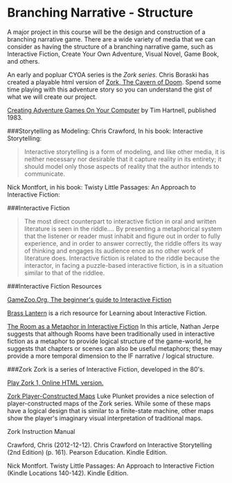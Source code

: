 # Branching Narrative - Structure
A major project in this course will be the design and construction of a branching narrative game.  There are a wide variety of media that we can consider as having the structure of a branching narrative game, such as Interactive Fiction, Create Your Own Adventure, Visual Novel, Game Book, and others.

An early and popluar CYOA series is the *Zork series*.  Chris Boraski has created a playable html version of [Zork, The Cavern of Doom](http://boraski.com/zork/index.html). Spend some time playing with this adventure story so you can understand the gist of what we will create our project. 

[Creating Adventure Games On Your Computer](http://www.atariarchives.org/adventure/)
by Tim Hartnell, published 1983.  

###Storytelling as Modeling:
Chris Crawford, In his book: Interactive Storytelling:

>Interactive storytelling is a form of modeling, and like other media, it is neither necessary nor desirable that it capture reality in its entirety; it should model only those aspects of reality that the author intends to communicate.

 Nick Montfort, in his book:  Twisty Little Passages: An Approach to Interactive Fiction:

###Interactive Fiction

>The most direct counterpart to interactive fiction in oral and written literature is seen in the riddle....
>By presenting a metaphorical system that the listener or reader must inhabit and figure out in order to fully experience, and in order to answer correctly, the riddle offers its way of thinking and engages its audience ence as no other work of literature does. Interactive fiction is related to the riddle because the interactor, in facing a puzzle-based interactive fiction, is in a situation similar to that of the riddlee.

###Interactive Fiction Resources

[GameZoo.Org, The beginner's guide to Interactive Fiction](http://www.gameszoo.org/rezork/docs/beginner.txt)

[Brass Lantern](http://brasslantern.org/beginners/) is a rich resource for Learning about Interactive Fiction.

[The Room as a Metaphor in Interactive Fiction](http://brasslantern.org/writers/iftheory/roomasmetaphor.html) In this article, Nathan Jerpe suggests that although Rooms have been traditionally used in interactive fiction as a metaphor to provide logical structure of the game-world, he suggests that chapters or scenes can also be useful metaphors; these may provide a more temporal dimension to the IF narrative / logical structure.

###Zork
Zork is a series of Interactive Fiction, developed in the 80's.  

[Play Zork 1, Online HTML version.](http://textadventures.co.uk/games/view/5zyoqrsugeopel3ffhz_vq/zork)

[Zork Player-Constructed Maps](http://kotaku.com/5843715/the-delightful-home-made-maps-of-the-zork-series/)
 Luke Plunket provides a nice selection of player-constructed maps of the Zork series.  While some of these maps have a logical design that is similar to a finite-state machine, other maps show the player's imaginary visual interpretation of traditional maps.  
 
 Zork Instruction Manual[](http://www.thezorklibrary.com/zork1/zork1.pdf)


Crawford, Chris (2012-12-12). Chris Crawford on Interactive Storytelling (2nd Edition) (p. 161). Pearson Education. Kindle Edition. 

Nick Montfort. Twisty Little Passages: An Approach to Interactive Fiction (Kindle Locations 140-142). Kindle Edition. 

